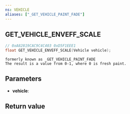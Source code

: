 ```yaml
---
ns: VEHICLE
aliases: ["_GET_VEHICLE_PAINT_FADE"]
---
```

## GET_VEHICLE_ENVEFF_SCALE

```c
// 0xA82819CAC9C4C403 0xD5F1EEE1
float GET_VEHICLE_ENVEFF_SCALE(Vehicle vehicle);
```

```
formerly known as _GET_VEHICLE_PAINT_FADE
The result is a value from 0-1, where 0 is fresh paint.
```

## Parameters
* **vehicle**: 

## Return value
